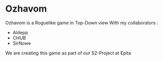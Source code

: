 # Ozhavom
Ozhavom is a Roguelike game in Top-Down view
With my collaborators :
  - Aldepp
  - CHUB
  - SirNowe

We are creating this game as part of our S2-Project at Epita
